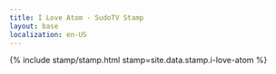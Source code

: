 ```yaml
---
title: I Love Atom - SudoTV Stamp
layout: base
localization: en-US
---
```


{% include stamp/stamp.html
    stamp=site.data.stamp.i-love-atom
%}